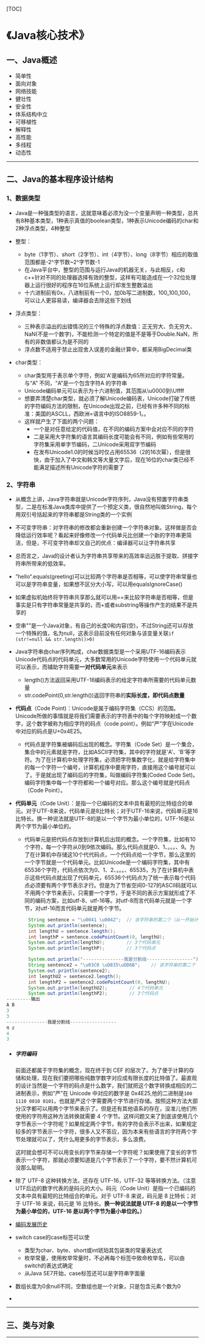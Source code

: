 [TOC]

# 《Java核心技术》

## 一、Java概述

- 简单性
- 面向对象
- 网络技能
- 健壮性
- 安全性
- 体系结构中立
- 可移植性
- 解释性
- 高性能
- 多线程
- 动态性

----



## 二、Java的基本程序设计结构

### 1、数据类型

- Java是一种强类型的语言，这就意味着必须为没一个变量声明一种类型，总共有8种基本类型，1种表示真值的boolean类型，1种表示Unicode编码的char和2种浮点类型，4种整型
- 整型：

  - byte（1字节）、short（2字节）、int（4字节）、long（8字节）相应的取值范围都是-2^字节数~2^字节数-1
  - 在Java平台中，整型的范围与运行Java的机器无关，与此相反，c和c++针对不同的处理器选择有效的整型，这样有可能造成在一个32位处理器上运行很好的程序在16位系统上运行却发生整数溢出
  - 十六进制前有0x，八进制前有一个0，加0b写二进制数，100_100_100，可以让人更容易读，编译器会去除这些下划线
- 浮点类型：
  - 三种表示溢出的出错情况的三个特殊的浮点数值：正无穷大、负无穷大、NaN(不是一个数字)，不能检测一个特定的值是不是等于Double.NaN，所有的非数值都认为是不同的
  - 浮点数不适用于禁止出现舍入误差的金融计算中，都采用BigDecimal类

- char类型：
  - char类型用于表示单个字符，例如'A'是编码为65所对应的字符常量。与“A” 不同，“A”是一个包含字符A  的字符串
  - Unicode编码单元可以表示为十六进制值，其范围从\u0000到\Uffff
  - 想要弄清楚char类型，就必须了解Unicode编码表，Unicode打破了传统的字符编码方法的限制，在Unicode出现之前，已经有许多种不同的标准：美国的ASCLL，西欧洲=语言中的ISO8859-1。。
  - 这样就产生了下面的两个问题：
    - 一个是对任意给定的代码值，在不同的编码方案中会对应不同的字符
    - 二是采用大字符集的语言其编码长度可能会有不同，例如有些常用的字符集采用单字节编码，二Unicode采用双字节编码
    - 在发布Unicode1.0的时候当时仅占用65536（2的16次幂），但是很快，由于加入了中文和韩文等大量文字后，现在16位的char类已经不能满足描述所有Unicode字符的需要了

### 2、字符串

- 从概念上讲，Java字符串就是Unicode字符序列，Java没有预置字符串类型，二是在标准Java类库中提供了一个预定义类，很自然地叫做String，每个用双引号括起来的字符串都是String类的一个实例
- 不可变字符串：对字符串的修改都会重新创建一个字符串对象。这样做是否会降低运行效率呢？看起来好像修改一个代码单元比创建一个新的字符串更简洁，但是，不可变字符串却又自己的优点：编译器可以让字符串共享
- 总而言之，Java的设计者认为字符串共享带来的高效率远远胜于提取、拼接字符串所带来的低效率。
- ”hello“.equals(greeting)可以比较两个字符串是否相等，可以使字符串常量也可以是字符串变量，如果想不区分大小写，可以用equalsIgnoreCase()
- 如果虚拟机始终将字符串共享那么就可以用==来比较字符串是否相等，但是事实是只有字符串常量是共享的，而+或者substring等操作产生的结果不是共享的
- 空串""是一个Java对象，有自己的长度0和内容(空)，不过String还可以存放一个特殊的值，名为null，这表示目前没有任何对象与该变量关联`if (str!=null && str.length()>0)`
- Java字符串由char序列构成，char数据类型是一个采用UTF-16编码表示Unicode代码点的代码单元，大多数常用的Unicode字符使用一个代码单元就可以表示，而辅助字符需要**一对代码单元**来表示

  - length()方法返回采用UTF-16编码表示的给定字符串所需要的代码单元数量
  - str.codePoint(0,str.length())返回字符串的**实际长度，即代码点数量**
- **代码点**（Code Point)：Unicode是属于编码字符集（CCS）的范围。Unicode所做的事情就是将我们需要表示的字符表中的每个字符映射成一个数字，这个数字被称为相应字符的码点（code point）。例如“严”字在Unicode中对应的码点是U+0x4E25。
  - 代码点是字符集被编码后出现的概念。字符集（Code Set）是一个集合，集合中的元素就是字符，比如ASCII字符集，其中的字符就是'A'、'B'等字符。为了在计算机中处理字符集，必须把字符集数字化，就是给字符集中的每一个字符一个编号，计算机程序中要用字符，直接用这个编号就可以了。于是就出现了编码后的字符集，叫做编码字符集(Coded Code Set)。编码字符集中每一个字符都和一个编号对应。那么这个编号就是代码点（Code Point）。
- **代码单元**（Code Unit）：是指一个已编码的文本中具有最短的比特组合的单元。对于UTF-8来说，代码单元是8比特长；对于UTF-16来说，代码单元是16比特长。换一种说法就是UTF-8的是以一个字节为最小单位的，UTF-16是以两个字节为最小单位的。
  - 代码单元是把代码点存放到计算机后出现的概念。一个字符集，比如有10个字符，每一个字符从0到9依次编码。那么代码点就是0、1、。。。、9。为了在计算机中存储这10个代代码点，一个代码点给一个字节，那么这里的一个字节就是一个代码单元。比如Unicode是一个编码字符集，其中有65536个字符，代码点依次为0、1、2、。。。、65535，为了在计算机中表示这些代码点就出现了代码单元，65536个代码点为了统一表示每个代码点必须要有两个字节表示才行。但是为了节省空间0-127的ASCII码就可以不用两个字节来表示，只需要一个字节，于是不同的表示方案就形成了不同的编码方案，比如utf-8、utf-16等。对utf-8而言代码单元就是一个字节，对utf-16而言代码单元就是两个字节。

```java
        String sentence = "\u0041 \u0042";  // 该字符串的第二个（从一开始计）字符是空格
        System.out.println(sentence);
        int lengthU = sentence.length();
        int lengthP = sentence.codePointCount(0, lengthU);
        System.out.println(lengthU);        // 3个代码单元
        System.out.println(lengthP);        // 3个代码点

        System.out.println("---------------我是分割线-----------------");
        String sentence2 = "\u03C0 \uD835\uDD6B";    // 该字符串的第二个（从一开始计）字符是空格
        System.out.println(sentence2);
        int lengthU2 = sentence2.length();
        int lengthP2 = sentence2.codePointCount(0, lengthU);
        System.out.println(lengthU2);        // 4个代码单元
        System.out.println(lengthP2);        // 3个代码点
---------输出
A B
3
3
---------------我是分割线-----------------
π 𝕫
4
3
```



- ##### 字符编码

  前面还都属于字符集的概念，现在终于到 CEF 的层次了。为了便于计算的存储和处理，现在我们要把哪些纯数学数字对应成有限长度的比特值了。最直观的设计当然是一个字符的码点是什么数字，我们就把这个数字转换成相应的二进制表示，例如“严”在 Unicode 中对应的数字是 0x4E25,他的二进制是`100 1110 0010 0101`，也就是严这个字需要两个字节进行存储。按照这种方法大部分汉字都可以用两个字节来表示了。但是还有其他语系的存在，没准儿他们所使用的字符用这种方法转换就需要 4 个字节。这样问题又来了到底该使用几个字节表示一个字符呢？如果规定两个字节，有的字符会表示不出来，如果规定较多的字节表示一个字符，很多人又不答应，因为本来有些语言的字符两个字节处理就可以了，凭什么用更多的字节表示，多么浪费。

  这时就会想可不可以用变长的字节来存储一个字符呢？如果使用了变长的字节表示一个字符，那就必须要知道是几个字节表示了一个字符，要不然计算机可没那么聪明。

- 除了 UTF-8 这种转换方法，还存在 UTF-16，UTF-32 等等转换方法。（注意UTF后边的数字代表的是码元的大小。码元（Code Unit）是指一个已编码的文本中具有最短的比特组合的单元。对于 UTF-8 来说，码元是 8 比特长；对于 UTF-16 来说，码元是 16 比特长。**换一种说法就是 UTF-8 的是以一个字节为最小单位的，UTF-16 是以两个字节为最小单位的。）**

- [编码发展历史](https://github.com/acmerfight/insight_python/blob/master/Unicode_and_Character_Sets.md)

- switch case的case标签可以使
  - 类型为char、byte、short或int琥珀其包装类的常量表达式
  - 枚举常量，使用枚举常量时，不必再每个标签中致命枚举名，可以由switch的表达式确定
  - 从Java SE7开始，case标签还可以是字符串字面量
- 数组长度为0余null不同，空数组也是一个对象，只是包含元素个数为0
- 



---



## 三、类与对象



----

